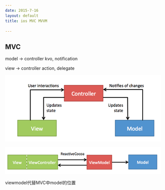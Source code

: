 ```yaml
---
date: 2015-7-16
layout: default
title: ios MVC MVVM

---
```


## MVC


model -> controller kvo, notification

view -> controller action, delegate

![](https://github.com/garydai/garydai.github.com/raw/master/_posts/pic/MVCPattern.png)


![](https://github.com/garydai/garydai.github.com/raw/master/_posts/pic/MVVM.png)

viewmodel代替MVC中model的位置



